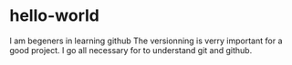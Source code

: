 # hello-world
I am begeners in learning github
The versionning is verry important for a good project.
I go all necessary for to understand git and github. 

